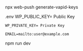  npx web-push generate-vapid-keys


 .env
    WP_PUBLIC_KEY= Public Key

    WP_PRIVATE_KEY= Private Key
    
    EMAIL=mailto:user@example.com

npm run dev